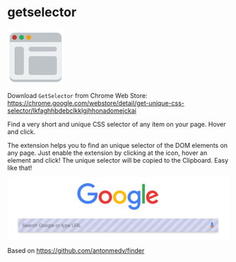 # getselector

![](/src/icon_128.png)

Download `GetSelector` from Chrome Web Store: https://chrome.google.com/webstore/detail/get-unique-css-selector/lkfaghhbdebclkklgjhhonadomejckai

Find a very short and unique CSS selector of any item on your page. Hover and click.

The extension helps you to find an unique selector of the DOM elements on any page. Just enable the extension by clicking at the icon, hover an element and click! The unique selector will be copied to the Clipboard. Easy like that! 

![](./screenshot_1.png)

Based on https://github.com/antonmedv/finder
